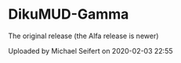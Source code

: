 # DikuMUD-Gamma
The original release (the Alfa release is newer)

Uploaded by Michael Seifert on 2020-02-03 22:55
